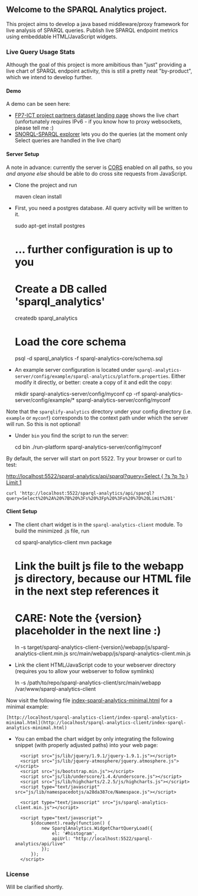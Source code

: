 ## Welcome to the SPARQL Analytics project.

This project aims to develop a java based middleware/proxy framework for live analysis of SPARQL queries. Publish live SPARQL endpoint metrics using embeddable HTML/JavaScript widgets.

### Live Query Usage Stats
Although the goal of this project is more amibitious than "just" providing a live chart of SPARQL endpoint activity, this is still a pretty neat "by-product", which we intend to develop further.

#### Demo

A demo can be seen here:
* [FP7-ICT project partners dataset landing page](http://fp7-pp.publicdata.eu) shows the live chart (unfortunately requires IPv6 - if you know how to proxy websockets, please tell me :)
* [SNORQL-SPARQL explorer](http://fp7-pp.publicdata.eu/snorql) lets you do the queries (at the moment only Select queries are handled in the live chart)


#### Server Setup
A note in advance: currently the server is [CORS](http://enable-cors.org) enabled on all paths, so you *and anyone else* should be able to do cross site requests from JavaScript.

* Clone the project and run

    maven clean install

* First, you need a postgres database. All query activity will be written to it.

    sudo apt-get install postgres
    # ... further configuration is up to you

    # Create a DB called 'sparql_analytics'
    createdb sparql_analytics

    # Load the core schema
    psql -d sparql_analytics -f sparql-analytics-core/schema.sql


* An example server configuration is located under `sparql-analytics-server/config/example/sparql-analytics/platform.properties`. Either modify it directly, or better: create a copy of it and edit the copy:
  
    mkdir sparql-analytics-server/config/myconf
    cp -rf sparql-analytics-server/config/example/* sparql-analytics-server/config/myconf

Note that the `sparqlify-analytics` directory under your config directory (i.e. `example` or `myconf`) corresponds to the context path under which the server will run. So this is not optional!

* Under `bin` you find the script to run the server:

    cd bin
    ./run-platform sparql-analytics-server/config/myconf

By default, the server will start on port 5522. Try your browser or curl to test:

[http://localhost:5522/sparql-analytics/api/sparql?query=Select { ?s ?p ?o } Limit 1](http://localhost:5522/sparql-analytics/api/sparql?query=Select%20%2A%20%7B%20%3Fs%20%3Fp%20%3Fo%20%7D%20Limit%201)

    curl 'http://localhost:5522/sparql-analytics/api/sparql?query=Select%20%2A%20%7B%20%3Fs%20%3Fp%20%3Fo%20%7D%20Limit%201'

#### Client Setup

* The client chart widget is in the `sparql-analytics-client` module. To build the minimized .js file, run

    cd sparql-analytics-client
    mvn package

    # Link the built js file to the webapp js directory, because our HTML file in the next step references it
    # CARE: Note the {version} placeholder in the next line :)

    ln -s target/sparql-analytics-client-{version}/webapp/js/sparql-analytics-client.min.js src/main/webapp/js/sparql-analytics-client.min.js


* Link the client HTML/JavaScript code to your webserver directory (requires you to allow your webserver to follow symlinks)

    ln -s /path/to/repo/sparql-analytics-client/src/main/webapp /var/www/sparql-analytics-client

Now visit the following file [index-sparql-analytics-minimal.html](http://github/todo) for a minimal example:

    [http://localhost/sparql-analytics-client/index-sparql-analytics-minimal.html](http://localhost/sparql-analytics-client/index-sparql-analytics-minimal.html)

* You can embad the chart widget by only integrating the following snippet (with properly adjusted paths) into your web page:

    <html>
    <body>
        <div id="histogram"></div>

        <script src="js/lib/jquery/1.9.1/jquery-1.9.1.js"></script>
        <script src="js/lib/jquery-atmosphere/jquery.atmosphere.js"></script>
        <script src="js/bootstrap.min.js"></script>
        <script src="js/lib/underscore/1.4.4/underscore.js"></script>
        <script src="js/lib/highcharts/2.2.5/js/highcharts.js"></script>
        <script type="text/javascript" src="js/lib/namespacedotjs/a28da387ce/Namespace.js"></script>

        <script type="text/javascript" src="js/sparql-analytics-client.min.js"></script>

        <script type="text/javascript">
            $(document).ready(function() {			
                new SparqlAnalytics.WidgetChartQueryLoad({
                    el: '#histogram',
                    apiUrl: "http://localhost:5522/sparql-analytics/api/live"
                });
            });
        </script>

    </body>
    </html>


### License
Will be clarified shortly.


